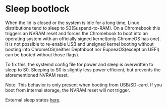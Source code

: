# Sleep bootlock

When the lid is closed or the system is idle for a long time, Linux distributions tend to sleep to S3(Suspend-to-RAM).
On a Chromebook this triggers an NVRAM reset and forces the Chromebook to boot into an operating system with an
officially signed kernel(only ChromeOS has one). It is not possible to re-enable USB and unsigned kernel booting without
booting into ChromeOS(neither Depthboot nor EupneaOS(except on UEFI) can be booted without those flags).

To fix this, the systemd config file for power and sleep is overwritten to sleep to S0. Sleeping to S0 is slightly
less power efficient, but prevents the aforementioned NVRAM reset.

Note: This behavior is only present when booting from USB/SD-card. If you boot from internal storage, the NVRAM reset
will not trigger.

External sleep states [here](https://www.kernel.org/doc/Documentation/power/states.txt).